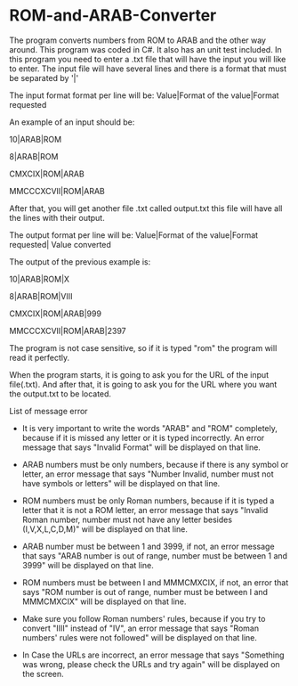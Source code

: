 # ROM-and-ARAB-Converter
The program converts numbers from ROM to ARAB and the other way around.
This program was coded in C#. It also has an unit test included.
In this program you need to enter a .txt file that will have the input you will like to enter. 
The input file will have several lines and there is a format that must be separated by '|'


The input format format per line will be:
Value|Format of the value|Format requested


An example of an input should be:

10|ARAB|ROM

8|ARAB|ROM

CMXCIX|ROM|ARAB

MMCCCXCVII|ROM|ARAB



After that, you will get another file .txt called output.txt this file will have all the lines with their output.


The output format per line will be:
Value|Format of the value|Format requested| Value converted


The output of the previous example is:


10|ARAB|ROM|X

8|ARAB|ROM|VIII

CMXCIX|ROM|ARAB|999

MMCCCXCVII|ROM|ARAB|2397



The program is not case sensitive, so if it is typed "rom" the program will read it perfectly.


When the program starts, it is going to ask you for the URL of the input file(.txt). And after that, it is going to ask you for the URL where you want the output.txt to be located.


List of message error

- It is very important to write the words "ARAB" and "ROM" completely, because if it is missed any letter or it is typed incorrectly. An  error message that says "Invalid Format" will be displayed on that line. 

- ARAB numbers must be only numbers, because if there is any symbol or letter, an error message that says "Number Invalid, number must not have symbols or letters" will be displayed on that line. 

- ROM numbers must be only Roman numbers, because if it is typed a letter that it is not a ROM letter, an error message that says "Invalid Roman number, number must not have any letter besides (I,V,X,L,C,D,M)" will be displayed on that line. 

- ARAB number must be between 1 and 3999, if not, an error message that says "ARAB number is out of range, number must be between 1 and 3999" will be displayed on that line. 

- ROM numbers must be between I and MMMCMXCIX, if not, an error that says "ROM number is out of range, number must be between I and MMMCMXCIX" will be displayed on that line.

- Make sure you follow Roman numbers' rules, because if you try to convert "IIII" instead of "IV", an error message that says "Roman numbers' rules were not followed" will be displayed on that line.

- In Case the URLs are incorrect, an error message that says "Something was wrong, please check the URLs and try again" will be displayed on the screen. 
